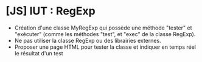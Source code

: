 [JS] IUT : RegExp
=================

- Création d'une classe MyRegExp qui possède une méthode "tester" et "exécuter" (comme les méthodes "test", et "exec" de la classe RegExp).
- Ne pas utiliser la classe RegExp ou des librairies externes.
- Proposer une page HTML pour tester la classe et indiquer en temps réel le résultat d'un test
